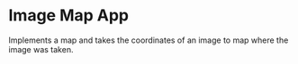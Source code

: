 # Image Map App
Implements a map and takes the coordinates of an image to map where the image was taken.
